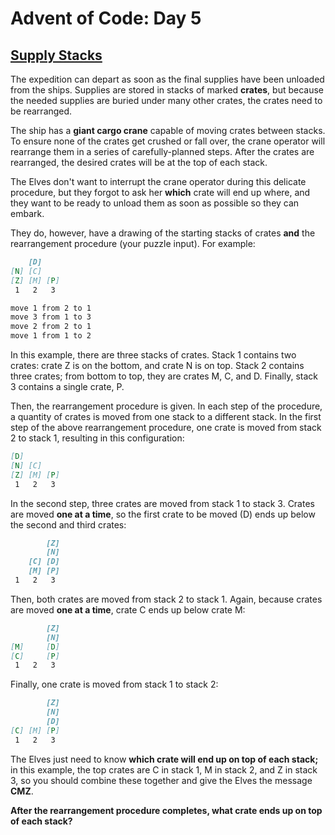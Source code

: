 # Advent of Code: Day 5

## [Supply Stacks](https://adventofcode.com/2022/day/5)

The expedition can depart as soon as the final supplies have been unloaded from the ships. Supplies are stored in stacks of marked **crates**, but because the needed supplies are buried under many other crates, the crates need to be rearranged.

The ship has a **giant cargo crane** capable of moving crates between stacks. To ensure none of the crates get crushed or fall over, the crane operator will rearrange them in a series of carefully-planned steps. After the crates are rearranged, the desired crates will be at the top of each stack.

The Elves don't want to interrupt the crane operator during this delicate procedure, but they forgot to ask her **which** crate will end up where, and they want to be ready to unload them as soon as possible so they can embark.

They do, however, have a drawing of the starting stacks of crates **and** the rearrangement procedure (your puzzle input). For example:

```md
    [D]    
[N] [C]    
[Z] [M] [P]
 1   2   3 

move 1 from 2 to 1
move 3 from 1 to 3
move 2 from 2 to 1
move 1 from 1 to 2
```

In this example, there are three stacks of crates. Stack 1 contains two crates: crate Z is on the bottom, and crate N is on top. Stack 2 contains three crates; from bottom to top, they are crates M, C, and D. Finally, stack 3 contains a single crate, P.

Then, the rearrangement procedure is given. In each step of the procedure, a quantity of crates is moved from one stack to a different stack. In the first step of the above rearrangement procedure, one crate is moved from stack 2 to stack 1, resulting in this configuration:

```md
[D]        
[N] [C]    
[Z] [M] [P]
 1   2   3 
```

In the second step, three crates are moved from stack 1 to stack 3. Crates are moved **one at a time**, so the first crate to be moved (D) ends up below the second and third crates:

```md
        [Z]
        [N]
    [C] [D]
    [M] [P]
 1   2   3
```

Then, both crates are moved from stack 2 to stack 1. Again, because crates are moved **one at a time**, crate C ends up below crate M:

```md
        [Z]
        [N]
[M]     [D]
[C]     [P]
 1   2   3
```

Finally, one crate is moved from stack 1 to stack 2:

```md
        [Z]
        [N]
        [D]
[C] [M] [P]
 1   2   3
```

The Elves just need to know **which crate will end up on top of each stack;** in this example, the top crates are C in stack 1, M in stack 2, and Z in stack 3, so you should combine these together and give the Elves the message **CMZ**.

**After the rearrangement procedure completes, what crate ends up on top of each stack?**
